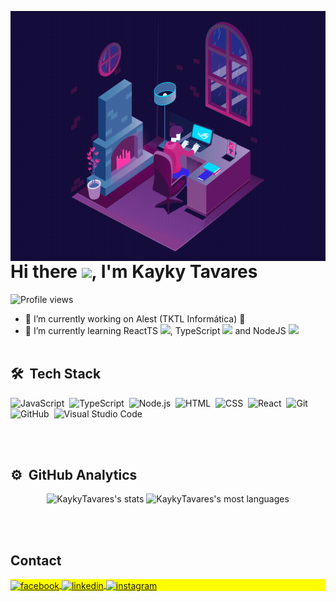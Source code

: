 <img align="right" height="400em"
src="https://github.com/KaykyTavares/KaykyTavares/blob/main/programmingGif.gif"/>
<h1 align="left">Hi there <img src="https://raw.githubusercontent.com/kaueMarques/kaueMarques/master/hi.gif" width="30px"/>, I'm Kayky Tavares</h1>
<p align="left"> <img src="https://komarev.com/ghpvc/?username=KaykyTavares&color=green" alt="Profile views" /> </p>

- 🔭 I’m currently working on Alest (TKTL Informática) 🦊
- 🌱 I’m currently learning ReactTS <img src="https://upload.wikimedia.org/wikipedia/commons/thumb/a/a7/React-icon.svg/768px-React-icon.svg.png" width="18px"/>, TypeScript <img src="https://www.svgrepo.com/show/303600/typescript-logo.svg" width="17px"/> and NodeJS <img src="https://cdn.worldvectorlogo.com/logos/nodejs-icon.svg" width="17px"/>
<br><br>

## 🛠 &nbsp;Tech Stack

![JavaScript](https://img.shields.io/badge/-JavaScript-05122A?style=flat&logo=javascript)&nbsp;
![TypeScript](https://img.shields.io/badge/-TypeScript-05122A?style=flat&logo=typescript)&nbsp;
![Node.js](https://img.shields.io/badge/-Node.js-05122A?style=flat&logo=node.js)&nbsp;
![HTML](https://img.shields.io/badge/-HTML-05122A?style=flat&logo=HTML5)&nbsp;
![CSS](https://img.shields.io/badge/-CSS-05122A?style=flat&logo=CSS3&logoColor=1572B6)&nbsp;
![React](https://img.shields.io/badge/-React-05122A?style=flat&logo=react)&nbsp;
![Git](https://img.shields.io/badge/-Git-05122A?style=flat&logo=git)&nbsp;
![GitHub](https://img.shields.io/badge/-GitHub-05122A?style=flat&logo=github)&nbsp;
![Visual Studio Code](https://img.shields.io/badge/-Visual%20Studio%20Code-05122A?style=flat&logo=visual-studio-code&logoColor=007ACC)&nbsp;

<br><br>

## ⚙️ &nbsp;GitHub Analytics


<p align="center">
  <img width="530em" src="https://github-readme-stats.vercel.app/api?username=KaykyTavares&show_icons=true&theme=vision-friendly-dark" alt="KaykyTavares's stats"/>
  <img width="530em" src="https://github-readme-stats.vercel.app/api/top-langs/?username=KaykyTavares&layout=compact&theme=vision-friendly-dark" alt="KaykyTavares's most languages"/>
</p>

<br><br>

## Contact

<p align="left" style="background:yellow">
<a href="https://www.facebook.com/kayky.tavares.96/" target="_blank">
  <img align="center" src="https://img.shields.io/badge/-KaykyTavares-05122A?style=flat&logo=facebook" alt="facebook"/>  
</a>
<a href="https://www.linkedin.com/in/kayky-tavares/" target="_blank">
  <img align="center" src="https://img.shields.io/badge/-KaykyTavares-05122A?style=flat&logo=linkedin" alt="linkedin"/>
</a>
<a href="https://www.instagram.com/kayky_programmer28/" target="_blank">
 <img align="center" src="https://img.shields.io/badge/-KaykyTavares-05122A?style=flat&logo=instagram" alt="instagram"/>
</a>
</p>
